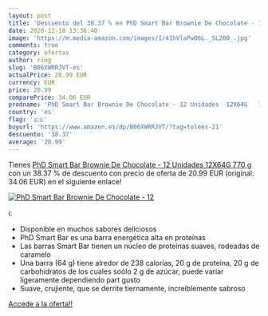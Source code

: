 ```yaml
---
layout: post
title: 'Descuento del 38.37 % en PhD Smart Bar Brownie De Chocolate - 12 '
date: 2020-12-18 13:36:40
image: 'https://m.media-amazon.com/images/I/41hVlaPwO6L._SL200_.jpg'
comments: true
category: ofertas
author: ring
slug: 'B06XWRRJVT-es'
actualPrice: 20.99 EUR
currency: EUR
price: 20.99
comparePrice: 34.06 EUR
prodname: 'PhD Smart Bar Brownie De Chocolate - 12 Unidades  12X64G   770 g'
country: 'es'
flag: '🇪🇸'
buyurl: 'https://www.amazon.es/dp/B06XWRRJVT/?tag=tolees-21'
descuento: '38.37'
average: '20.99'
---
```


Tienes [PhD Smart Bar Brownie De Chocolate - 12 Unidades  12X64G   770 g](https://www.amazon.es/dp/B06XWRRJVT/?tag=tolees-21) con un 38.37 % de descuento con precio de oferta de 20.99 EUR (original: 34.06 EUR) en el siguiente enlace!

[![PhD Smart Bar Brownie De Chocolate - 12 ](https://m.media-amazon.com/images/I/41hVlaPwO6L._SL200_.jpg)](https://www.amazon.es/dp/B06XWRRJVT/?tag=tolees-21)

ℹ️:

- Disponible en muchos sabores deliciosos
- PhD Smart Bar es una barra energética alta en proteínas
- Las barras Smart Bar tienen un núcleo de proteínas suaves, rodeadas de caramelo
- Una barra (64 g) tiene alredor de 238 calorías, 20 g de proteína, 20 g de carbohidratos de los cuales soólo 2 g de azúcar, puede variar ligeramente dependiendo part gusto
- Suave, crujiente, que se derrite tiernamente, increíblemente sabroso

[Accede a la oferta!!](https://www.amazon.es/dp/B06XWRRJVT/?tag=tolees-21)
